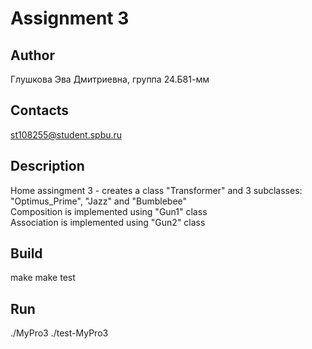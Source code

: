 # Assignment 3
## Author
Глушкова Эва Дмитриевна, группа 24.Б81-мм
## Contacts
st108255@student.spbu.ru
## Description
Home assingment 3 - creates a class "Transformer" and 3 subclasses: "Optimus_Prime", "Jazz" and "Bumblebee" <br />
Composition is implemented using "Gun1" class <br />
Association is implemented using "Gun2" class <br />
## Build
make
make test
## Run
./MyPro3
./test-MyPro3

